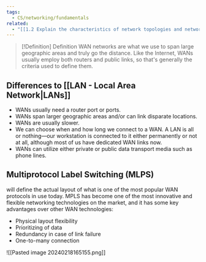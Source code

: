 ```yaml
---
tags:
  - CS/networking/fundamentals
related:
  - "[[1.2 Explain the characteristics of network topologies and network types]]"
---
```


> [!Definition] Definition
> WAN networks are what we use to span large geographic areas and truly go the distance. Like the Internet, WANs usually employ both routers and public links, so that's generally the criteria used to define them.

## Differences to [[LAN - Local Area Network|LANs]]

- WANs usually need a router port or ports.
- WANs span larger geographic areas and/or can link disparate locations.
- WANs are usually slower.
- We can choose when and how long we connect to a WAN. A LAN is all or nothing—our workstation is connected to it either permanently or not at all, although most of us have dedicated WAN links now.
- WANs can utilize either private or public data transport media such as phone lines.

## Multiprotocol Label Switching (MLPS)

will define the actual layout of what is one of the most popular WAN protocols in use today. MPLS has become one of the most innovative and flexible networking technologies on the market, and it has some key advantages over other WAN technologies:

- Physical layout flexibility
- Prioritizing of data
- Redundancy in case of link failure
- One-to-many connection

![[Pasted image 20240218165155.png]]


